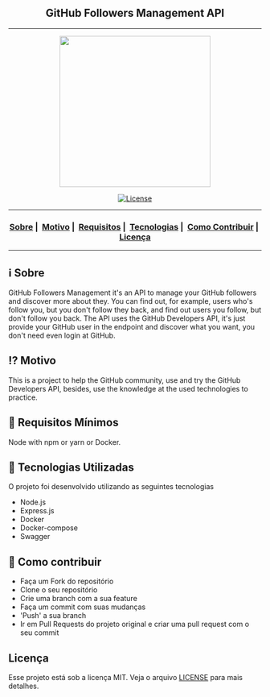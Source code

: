 <h2 align="center">GitHub Followers Management API</h2>

___

<p align="center">
  <img src="https://cdn.iconscout.com/icon/free/png-256/github-brand-logo-47401.png" width="300" heigth="300">
</p>


<p align="center">
  <a href="LICENSE">
    <img alt="License" src="https://img.shields.io/badge/license-MIT-%23F8952D">
  </a>
</p>

___

<h3 align="center">
  <a href="#information_source-sobre">Sobre</a>&nbsp;|&nbsp;
  <a href="#interrobang-motivo">Motivo</a>&nbsp;|&nbsp;
  <a href="#seedling-requisitos-mínimos">Requisitos</a>&nbsp;|&nbsp;
  <a href="#rocket-tecnologias-utilizadas">Tecnologias</a>&nbsp;|&nbsp;
  <a href="#link-como-contribuir">Como Contribuir</a>&nbsp;|&nbsp;
  <a href="#licença">Licença</a>
</h3>

___


## :information_source: Sobre

GitHub Followers Management it's an API to manage your GitHub followers and discover more about they. You can find out, for example, users who's follow you, but you don't follow they back, and find out users you follow, but don't follow you back.
The API uses the GitHub Developers API, it's just provide your GitHub user in the endpoint and discover what you want, you don't need even login at GitHub. 

## :interrobang: Motivo

This is a project to help the GitHub community, use and try the GitHub Developers API, besides, use the knowledge at the used technologies to practice.

## :seedling: Requisitos Mínimos

Node with npm or yarn or Docker.

## :rocket: Tecnologias Utilizadas 

O projeto foi desenvolvido utilizando as seguintes tecnologias

- Node.js
- Express.js
- Docker
- Docker-compose
- Swagger

## :link: Como contribuir 

- Faça um Fork do repositório
- Clone o seu repositório
- Crie uma branch com a sua feature
- Faça um commit com suas mudanças
- 'Push' a sua branch
- Ir em Pull Requests do projeto original e criar uma pull request com o seu commit

## Licença 

Esse projeto está sob a licença MIT. Veja o arquivo [LICENSE](LICENSE) para mais detalhes.

